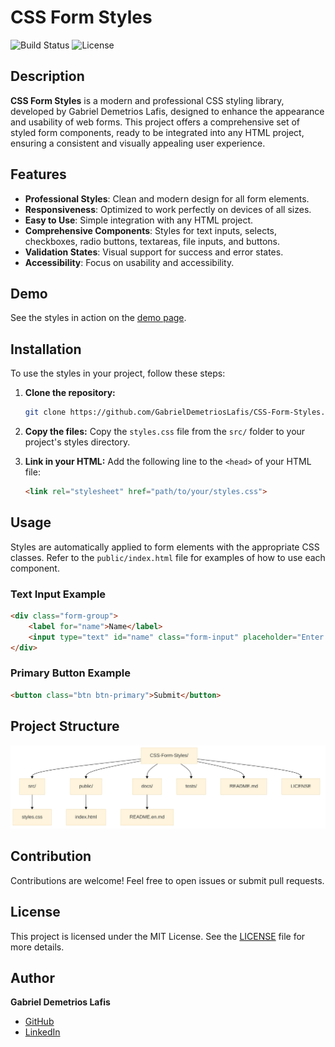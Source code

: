 # CSS Form Styles

![Build Status](https://img.shields.io/badge/build-passing-brightgreen) ![License](https://img.shields.io/badge/license-MIT-blue)

## Description

**CSS Form Styles** is a modern and professional CSS styling library, developed by Gabriel Demetrios Lafis, designed to enhance the appearance and usability of web forms. This project offers a comprehensive set of styled form components, ready to be integrated into any HTML project, ensuring a consistent and visually appealing user experience.

## Features

*   **Professional Styles**: Clean and modern design for all form elements.
*   **Responsiveness**: Optimized to work perfectly on devices of all sizes.
*   **Easy to Use**: Simple integration with any HTML project.
*   **Comprehensive Components**: Styles for text inputs, selects, checkboxes, radio buttons, textareas, file inputs, and buttons.
*   **Validation States**: Visual support for success and error states.
*   **Accessibility**: Focus on usability and accessibility.

## Demo

See the styles in action on the [demo page](https://gabrieldemetrioslafis.github.io/CSS-Form-Styles/).

## Installation

To use the styles in your project, follow these steps:

1.  **Clone the repository:**

    ```bash
    git clone https://github.com/GabrielDemetriosLafis/CSS-Form-Styles.git
    ```

2.  **Copy the files:**
    Copy the `styles.css` file from the `src/` folder to your project's styles directory.

3.  **Link in your HTML:**
    Add the following line to the `<head>` of your HTML file:

    ```html
    <link rel="stylesheet" href="path/to/your/styles.css">
    ```

## Usage

Styles are automatically applied to form elements with the appropriate CSS classes. Refer to the `public/index.html` file for examples of how to use each component.

### Text Input Example

```html
<div class="form-group">
    <label for="name">Name</label>
    <input type="text" id="name" class="form-input" placeholder="Enter your name">
</div>
```

### Primary Button Example

```html
<button class="btn btn-primary">Submit</button>
```

## Project Structure

![Project Structure](docs/project_structure_en.png)


## Contribution

Contributions are welcome! Feel free to open issues or submit pull requests.

## License

This project is licensed under the MIT License. See the [LICENSE](LICENSE) file for more details.

## Author

**Gabriel Demetrios Lafis**

*   [GitHub](https://github.com/GabrielDemetriosLafis)
*   [LinkedIn](https://www.linkedin.com/in/gabriel-demetrios-lafis/)

